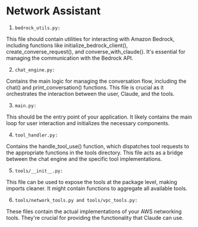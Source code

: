# Network Assistant

1. `bedrock_utils.py:`

This file should contain utilities for interacting with Amazon Bedrock, including functions like initialize_bedrock_client(), create_converse_request(), and converse_with_claude().
It's essential for managing the communication with the Bedrock API.


2. `chat_engine.py:`

Contains the main logic for managing the conversation flow, including the chat() and print_conversation() functions.
This file is crucial as it orchestrates the interaction between the user, Claude, and the tools.


3. `main.py:`

This should be the entry point of your application.
It likely contains the main loop for user interaction and initializes the necessary components.


4. `tool_handler.py:`

Contains the handle_tool_use() function, which dispatches tool requests to the appropriate functions in the tools directory.
This file acts as a bridge between the chat engine and the specific tool implementations.


5. `tools/__init__.py:`

This file can be used to expose the tools at the package level, making imports cleaner.
It might contain functions to aggregate all available tools.


6. `tools/network_tools.py and tools/vpc_tools.py:`

These files contain the actual implementations of your AWS networking tools.
They're crucial for providing the functionality that Claude can use.